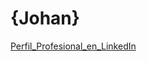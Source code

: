 # {Johan}

[Perfil_Profesional_en_LinkedIn]([http://www.limni.net](https://www.linkedin.com/in/swjohanagudelo/))
